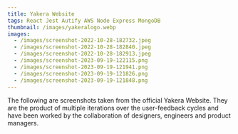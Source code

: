 ```yaml
---
title: Yakera Website
tags: React Jest Autify AWS Node Express MongoDB
thumbnail: /images/yakeralogo.webp
images:
  - /images/screenshot-2022-10-28-182732.jpeg
  - /images/screenshot-2022-10-28-182840.jpeg
  - /images/screenshot-2022-10-28-182913.jpeg
  - /images/screenshot-2023-09-19-122115.png
  - /images/screenshot-2023-09-19-121941.png
  - /images/screenshot-2023-09-19-121826.png
  - /images/screenshot-2023-09-19-121848.png
---
```

T﻿he following are screenshots taken from the official Yakera Website. They are the product of multiple iterations over the user-feedback cycles and have been worked by the collaboration of designers, engineers and product managers.